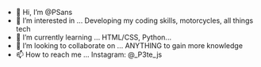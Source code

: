 - 👋 Hi, I’m @PSans
- 👀 I’m interested in ... Developing my coding skills, motorcycles, all things tech
- 🌱 I’m currently learning ... HTML/CSS, Python...
- 💞️ I’m looking to collaborate on ... ANYTHING to gain more knowledge 
- 📫 How to reach me ... Instagram: @_P3te_js


